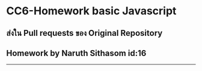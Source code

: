 # CC6-Homework basic Javascript  
## ส่งใน Pull requests ของ Original Repository  
## Homework by Naruth Sithasom id:16  
---